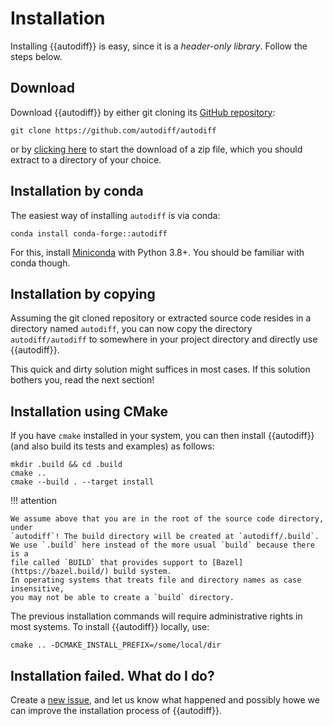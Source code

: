 # Installation

Installing {{autodiff}} is easy, since it is a *header-only library*. Follow
the steps below.

## Download

Download {{autodiff}} by either git cloning its [GitHub repository][github]:

~~~
git clone https://github.com/autodiff/autodiff
~~~

or by [clicking here][zip] to start the download of a zip file, which
you should extract to a directory of your choice.

## Installation by conda

The easiest way of installing `autodiff` is via conda:

~~~
conda install conda-forge::autodiff
~~~

For this, install [Miniconda](https://docs.conda.io/en/latest/miniconda.html)
with Python 3.8+. You should be familiar with conda though.

## Installation by copying

Assuming the git cloned repository or extracted source code resides in a
directory named `autodiff`, you can now copy the directory `autodiff/autodiff`
to somewhere in your project directory and directly use {{autodiff}}.

This quick and dirty solution might suffices in most cases. If this solution
bothers you, read the next section!

## Installation using CMake

If you have `cmake` installed in your system, you can then install {{autodiff}}
(and also build its tests and examples) as follows:

~~~
mkdir .build && cd .build
cmake ..
cmake --build . --target install
~~~

!!! attention

    We assume above that you are in the root of the source code directory, under
    `autodiff`! The build directory will be created at `autodiff/.build`.
    We use `.build` here instead of the more usual `build` because there is a
    file called `BUILD` that provides support to [Bazel](https://bazel.build/) build system.
    In operating systems that treats file and directory names as case insensitive,
    you may not be able to create a `build` directory.

The previous installation commands will require administrative rights in most
systems. To install {{autodiff}} locally, use:

~~~
cmake .. -DCMAKE_INSTALL_PREFIX=/some/local/dir
~~~


[github]: https://github.com/autodiff/autodiff
[zip]: https://github.com/autodiff/autodiff/archive/master.zip

## Installation failed. What do I do?

Create a [new issue][issues], and let us know what happened and possibly howe
we can improve the installation process of {{autodiff}}.


[issues]: https://github.com/autodiff/autodiff/issues/new
